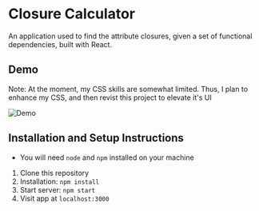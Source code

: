# Closure Calculator

An application used to find the attribute closures, given a set of functional dependencies, built with React. 

## Demo 

Note: At the moment, my CSS skills are somewhat limited. Thus, I plan to enhance my CSS, and then revist this project to elevate it's UI

![Demo](https://github.com/marwa-khafagy/closure-calculator/assets/99355272/dfd48f56-3faf-4a7a-afb6-aa5afba7b236)

## Installation and Setup Instructions
- You will need `node` and `npm` installed on your machine

1. Clone this repository
2. Installation: `npm install`
3. Start server: `npm start`
4. Visit app at `localhost:3000` 
